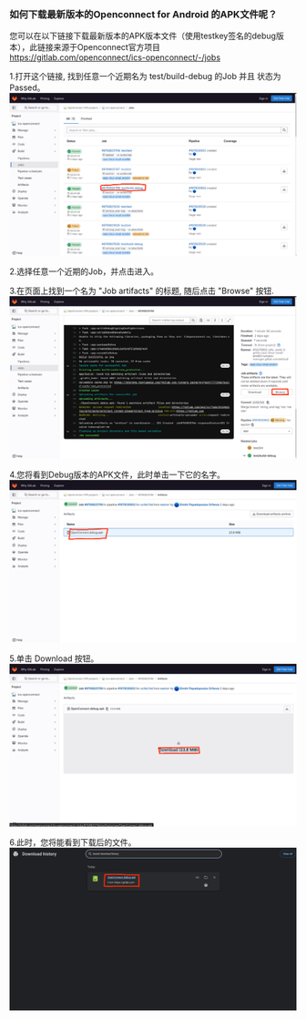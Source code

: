 ### 如何下载最新版本的Openconnect for Android 的APK文件呢？

您可以在以下链接下载最新版本的APK版本文件（使用testkey签名的debug版本），此链接来源于Openconnect官方项目 https://gitlab.com/openconnect/ics-openconnect/-/jobs

1.打开这个链接, 找到任意一个近期名为 test/build-debug 的Job 并且 状态为Passed。
![step1](./step-1.png)

2.选择任意一个近期的Job，并点击进入。

3.在页面上找到一个名为 "Job artifacts" 的标题, 随后点击 "Browse" 按钮.
![step2](./step-2.png)

4.您将看到Debug版本的APK文件，此时单击一下它的名字。
![step3](./step-3.png)

5.单击 Download 按钮。
![step4](./step-4.png)

6.此时，您将能看到下载后的文件。
![step5](./step-5.png)
